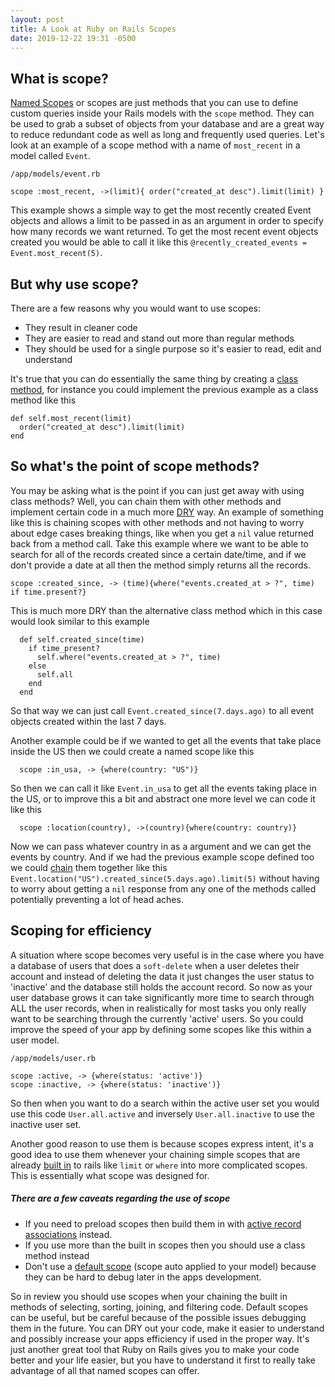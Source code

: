 ```yaml
---
layout: post
title: A Look at Ruby on Rails Scopes
date: 2019-12-22 19:31 -0500
---
```

## What is scope?

  [Named Scopes](https://api.rubyonrails.org/classes/ActiveRecord/Scoping/Named/ClassMethods.html#method-i-scope) or scopes are just methods that you can use to define custom queries inside your Rails models with the `scope` method.  They can be used to grab a subset of objects from your database and are a great way to reduce redundant code as well as long and frequently used queries.  Let's look at an example of a scope method with a name of `most_recent` in a model called `Event`.

  `/app/models/event.rb`
  ```
  scope :most_recent, ->(limit){ order("created_at desc").limit(limit) }
  ```
  This example shows a simple way to get the most recently created Event objects and allows a limit to be passed in as an argument in order to specify how many records we want returned.  To get the most recent event objects created you would be able to call it like this `@recently_created_events = Event.most_recent(5)`.  

## But why use scope?
  There are a few reasons why you would want to use scopes:
   - They result in cleaner code
   - They are easier to read and stand out more than regular methods
   - They should be used for a single purpose so it's easier to read, edit and understand

  It's true that you can do essentially the same thing by creating a [class method](https://www.geeksforgeeks.org/ruby-class-method-and-variables/), for instance you could implement the previous example as a class method like this
  ```
def self.most_recent(limit)
    order("created_at desc").limit(limit)
  end

  ```

## So what's the point of scope methods?
  You may be asking what is the point if you can just get away with using class methods?  Well, you can chain them with other methods and implement certain code in a much more [DRY](https://dzone.com/articles/software-design-principles-dry-and-kiss) way.  An example of something like this is chaining scopes with other methods and not having to worry about edge cases breaking things, like when you get a `nil` value returned back from a method call.  Take this example where we want to be able to search for all of the records created since a certain date/time, and if we don't provide a date at all then the method simply returns all the records.
  ```
  scope :created_since, -> (time){where("events.created_at > ?", time) if time.present?}
  ```
  This is much more DRY than the alternative class method which in this case would look similar to this example
  ```
    def self.created_since(time)
      if time_present?
        self.where("events.created_at > ?", time)
      else      
        self.all
      end
    end
  ```
  So that way we can just call `Event.created_since(7.days.ago)` to all event objects created within the last 7 days.

  Another example could be if we wanted to get all the events that take place inside the US then we could create a named scope like this
  ```
    scope :in_usa, -> {where(country: "US")}
  ```
  So then we can call it like `Event.in_usa` to get all the events taking place in the US, or to improve this a bit and abstract one more level we can code it like this
  ```
    scope :location(country), ->(country){where(country: country)}
  ```
  Now we can pass whatever country in as a argument and we can get the events by country.  And if we had the previous example scope defined too we could [chain](https://www.sitepoint.com/dynamically-chain-scopes-to-clean-up-large-sql-queries/) them together like this `Event.location("US").created_since(5.days.ago).limit(5)` without having to worry about getting a `nil` response from any one of the methods called potentially preventing a lot of head aches.


## Scoping for efficiency
  A situation where scope becomes very useful is in the case where you have a database of users that does a `soft-delete` when a user deletes their account and instead of deleting the data it just changes the user status to 'inactive' and the database still holds the account record.  So now as your user database grows it can take significantly more time to search through ALL the user records, when in realistically for most tasks you only really want to be searching through the currently 'active' users.  So you could improve the speed of your app by defining some scopes like this within a user model.

  `/app/models/user.rb`
  ```
  scope :active, -> {where(status: 'active')}
  scope :inactive, -> {where(status: 'inactive')}
  ```
  So then when you want to do a search within the active user set you would use this code `User.all.active` and inversely `User.all.inactive` to use the inactive user set.

  Another good reason to use them is because scopes express intent, it's a good idea to use them whenever your chaining simple scopes that are already [built in](https://apidock.com/rails/ActiveRecord/QueryMethods) to rails like `limit` or `where` into more complicated scopes.  This is essentially what scope was designed for.

##### There are a few caveats regarding the use of scope
   - If you need to preload scopes then build them in with [active record associations](https://guides.rubyonrails.org/association_basics.html) instead.
   - If you use more than the built in scopes then you should use a class method instead
   - Don't use a [default scope](https://apidock.com/rails/ActiveRecord/Base/default_scope/class) (scope auto applied to your model) because they can be hard to debug later in the apps development.

  So in review you should use scopes when your chaining the built in methods of selecting, sorting, joining, and filtering code.  Default scopes can be useful, but be careful because of the possible issues debugging them in the future.  You can DRY out your code, make it easier to understand and possibly increase your apps efficiency if used in the proper way.  It's just another great tool that Ruby on Rails gives you to make your code better and your life easier, but you have to understand it first to really take advantage of all that named scopes can offer.
